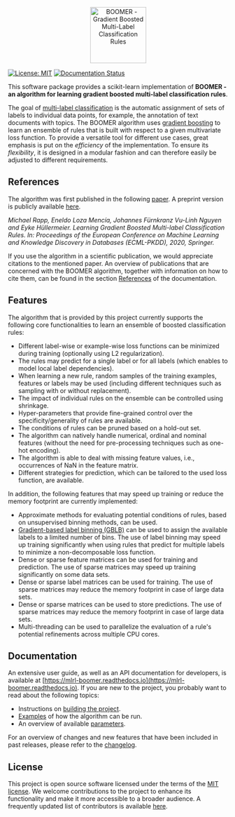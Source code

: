 <p align="center">
  <img alt="BOOMER - Gradient Boosted Multi-Label Classification Rules" src="https://github.com/mrapp-ke/Boomer/blob/master/logo.png" height="128"/>
</p>

[![License: MIT](https://img.shields.io/badge/License-MIT-yellow.svg)](https://opensource.org/licenses/MIT)
[![Documentation Status](https://readthedocs.org/projects/mlrl-boomer/badge/?version=latest)](https://mlrl-boomer.readthedocs.io/en/latest/?badge=latest)

This software package provides a scikit-learn implementation of **BOOMER - an algorithm for learning gradient boosted multi-label classification rules**.

The goal of [multi-label classification](https://en.wikipedia.org/wiki/Multi-label_classification) is the automatic assignment of sets of labels to individual data points, for example, the annotation of text documents with topics. The BOOMER algorithm uses [gradient boosting](https://en.wikipedia.org/wiki/Gradient_boosting) to learn an ensemble of rules that is built with respect to a given multivariate loss function. To provide a versatile tool for different use cases, great emphasis is put on the *efficiency* of the implementation. To ensure its *flexibility*, it is designed in a modular fashion and can therefore easily be adjusted to different requirements.  

## References

The algorithm was first published in the following [paper](https://doi.org/10.1007/978-3-030-67664-3_8). A preprint version is publicly available [here](https://arxiv.org/pdf/2006.13346.pdf).

*Michael Rapp, Eneldo Loza Mencía, Johannes Fürnkranz Vu-Linh Nguyen and Eyke Hüllermeier. Learning Gradient Boosted Multi-label Classification Rules. In: Proceedings of the European Conference on Machine Learning and Knowledge Discovery in Databases (ECML-PKDD), 2020, Springer.*

If you use the algorithm in a scientific publication, we would appreciate citations to the mentioned paper. An overview of publications that are concerned with the BOOMER algorithm, together with information on how to cite them, can be found in the section [References](https://mlrl-boomer.readthedocs.io/en/latest/references/index.html) of the documentation. 

## Features

The algorithm that is provided by this project currently supports the following core functionalities to learn an ensemble of boosted classification rules:

* Different label-wise or example-wise loss functions can be minimized during training (optionally using L2 regularization).
* The rules may predict for a single label or for all labels (which enables to model local label dependencies).
* When learning a new rule, random samples of the training examples, features or labels may be used (including different techniques such as sampling with or without replacement).
* The impact of individual rules on the ensemble can be controlled using shrinkage.
* Hyper-parameters that provide fine-grained control over the specificity/generality of rules are available.
* The conditions of rules can be pruned based on a hold-out set.
* The algorithm can natively handle numerical, ordinal and nominal features (without the need for pre-processing techniques such as one-hot encoding).
* The algorithm is able to deal with missing feature values, i.e., occurrences of NaN in the feature matrix.
* Different strategies for prediction, which can be tailored to the used loss function, are available.

In addition, the following features that may speed up training or reduce the memory footprint are currently implemented:

* Approximate methods for evaluating potential conditions of rules, based on unsupervised binning methods, can be used.
* [Gradient-based label binning (GBLB)](https://arxiv.org/pdf/2106.11690.pdf) can be used to assign the available labels to a limited number of bins. The use of label binning may speed up training significantly when using rules that predict for multiple labels to minimize a non-decomposable loss function.
* Dense or sparse feature matrices can be used for training and prediction. The use of sparse matrices may speed up training significantly on some data sets.
* Dense or sparse label matrices can be used for training. The use of sparse matrices may reduce the memory footprint in case of large data sets.
* Dense or sparse matrices can be used to store predictions. The use of sparse matrices may reduce the memory footprint in case of large data sets.
* Multi-threading can be used to parallelize the evaluation of a rule's potential refinements across multiple CPU cores. 

## Documentation

An extensive user guide, as well as an API documentation for developers, is available at [https://mlrl-boomer.readthedocs.io](https://mlrl-boomer.readthedocs.io). If you are new to the project, you probably want to read about the following topics:

* Instructions on [building the project](https://mlrl-boomer.readthedocs.io/en/latest/quickstart/index.html#building-the-project).
* [Examples](https://mlrl-boomer.readthedocs.io/en/latest/quickstart/index.html#running-the-algorithm) of how the algorithm can be run.
* An overview of available [parameters](https://mlrl-boomer.readthedocs.io/en/latest/quickstart/index.html#parameters).

For an overview of changes and new features that have been included in past releases, please refer to the [changelog](https://github.com/mrapp-ke/Boomer/blob/master/CHANGELOG.md).

## License

This project is open source software licensed under the terms of the [MIT license](https://github.com/mrapp-ke/Boomer/blob/master/LICENSE.txt). We welcome contributions to the project to enhance its functionality and make it more accessible to a broader audience. A frequently updated list of contributors is available [here](https://github.com/mrapp-ke/Boomer/blob/master/CONTRIBUTORS.md). 
